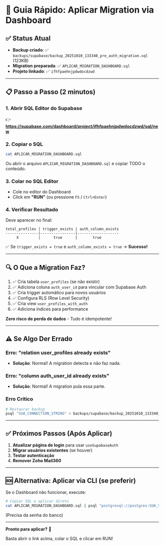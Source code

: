 # 🚀 Guia Rápido: Aplicar Migration via Dashboard

## ✅ Status Atual

- **Backup criado**: ✅ `backups/supabase/backup_20251010_133340_pre_auth_migration.sql` (123KB)
- **Migration preparada**: ✅ `APLICAR_MIGRATION_DASHBOARD.sql`
- **Projeto linkado**: ✅ `ifhfpaehnjpdwdocdzwd`

---

## 📋 Passo a Passo (2 minutos)

### 1. Abrir SQL Editor do Supabase
👉 **https://supabase.com/dashboard/project/ifhfpaehnjpdwdocdzwd/sql/new**

### 2. Copiar o SQL
```bash
cat APLICAR_MIGRATION_DASHBOARD.sql
```
Ou abrir o arquivo `APLICAR_MIGRATION_DASHBOARD.sql` e copiar TODO o conteúdo.

### 3. Colar no SQL Editor
- Cole no editor do Dashboard
- Click em **"RUN"** (ou pressione `F5` / `Ctrl+Enter`)

### 4. Verificar Resultado
Deve aparecer no final:
```
total_profiles | trigger_exists | auth_column_exists
---------------|----------------|-------------------
     X         |      true      |       true
```

✅ Se `trigger_exists = true` e `auth_column_exists = true` → **Sucesso!**

---

## 🔍 O Que a Migration Faz?

1. ✅ Cria tabela `user_profiles` (se não existir)
2. ✅ Adiciona coluna `auth_user_id` para vincular com Supabase Auth
3. ✅ Cria trigger automático para novos usuários
4. ✅ Configura RLS (Row Level Security)
5. ✅ Cria view `user_profiles_with_auth`
6. ✅ Adiciona índices para performance

**Zero risco de perda de dados** - Tudo é idempotente!

---

## ⚠️ Se Algo Der Errado

### Erro: "relation user_profiles already exists"
- **Solução**: Normal! A migration detecta e não faz nada.

### Erro: "column auth_user_id already exists"
- **Solução**: Normal! A migration pula essa parte.

### Erro Crítico
```bash
# Restaurar backup
psql "SUA_CONNECTION_STRING" < backups/supabase/backup_20251010_133340_pre_auth_migration.sql
```

---

## ✅ Próximos Passos (Após Aplicar)

1. **Atualizar página de login** para usar `useSupabaseAuth`
2. **Migrar usuários existentes** (se houver)
3. **Testar autenticação**
4. **Remover Zoho Mail360**

---

## 🆘 Alternativa: Aplicar via CLI (se preferir)

Se o Dashboard não funcionar, execute:

```bash
# Copiar SQL e aplicar direto
cat APLICAR_MIGRATION_DASHBOARD.sql | psql "postgresql://postgres:SUA_SENHA@db.ifhfpaehnjpdwdocdzwd.pooler.supabase.com:6543/postgres"
```

(Precisa da senha do banco)

---

**Pronto para aplicar?** 🚀

Basta abrir o link acima, colar o SQL e clicar em RUN!
